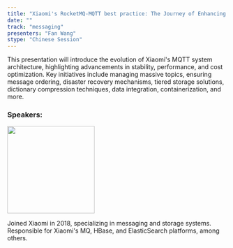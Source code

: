 ```yaml
---
title: "Xiaomi's RocketMQ-MQTT best practice: The Journey of Enhancing Quality and Cost Efficiency"
date: ""
track: "messaging"
presenters: "Fan Wang"
stype: "Chinese Session"
--- 
```


This presentation will introduce the evolution of Xiaomi's MQTT system architecture, highlighting advancements in stability, performance, and cost optimization. Key initiatives include managing massive topics, ensuring message ordering, disaster recovery mechanisms, tiered storage solutions, dictionary compression techniques, data integration, containerization, and more.

### Speakers:

<img src="https://sessionize.com/image/cae3-400o400o1-GXWj5X6MXUxLT5kfwqCJqB.jpg" width="200" /><br/>

Joined Xiaomi in 2018, specializing in messaging and storage systems. Responsible for Xiaomi's MQ, HBase, and ElasticSearch platforms, among others.